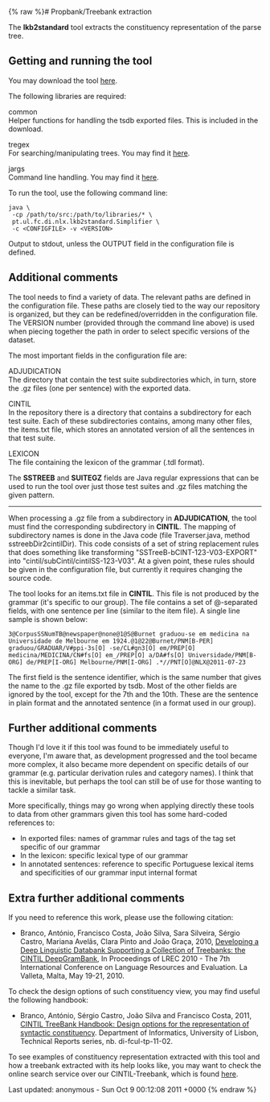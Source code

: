 {% raw %}# Propbank/Treebank extraction

The **lkb2standard** tool extracts the constituency representation of
the parse tree.

## Getting and running the tool

You may download the tool
[here](http://nlx-server.di.fc.ul.pt/~jsilva/lkb2standard_release.tar.gz).

The following libraries are required:

common\
Helper functions for handling the tsdb exported files. This is included
in the download.

tregex\
For searching/manipulating trees. You may find it
[here](http://nlp.stanford.edu/software/tregex.shtml).

jargs\
Command line handling. You may find it
[here](http://jargs.sourceforge.net).

To run the tool, use the following command line:

    java \
     -cp /path/to/src:/path/to/libraries/* \
     pt.ul.fc.di.nlx.lkb2standard.Simplifier \
     -c <CONFIGFILE> -v <VERSION>

Output to stdout, unless the OUTPUT field in the configuration file is
defined.

## Additional comments

The tool needs to find a variety of data. The relevant paths are defined
in the configuration file. These paths are closely tied to the way our
repository is organized, but they can be redefined/overridden in the
configuration file. The VERSION number (provided through the command
line above) is used when piecing together the path in order to select
specific versions of the dataset.

The most important fields in the configuration file are:

ADJUDICATION\
The directory that contain the test suite subdirectories which, in turn,
store the .gz files (one per sentence) with the exported data.

CINTIL\
In the repository there is a directory that contains a subdirectory for
each test suite. Each of these subdirectories contains, among many other
files, the items.txt file, which stores an annotated version of all the
sentences in that test suite.

LEXICON\
The file containing the lexicon of the grammar (.tdl format).

The **SSTREEB** and **SUITEGZ** fields are Java regular expressions that
can be used to run the tool over just those test suites and .gz files
matching the given pattern.

* * *

When processing a .gz file from a subdirectory in **ADJUDICATION**, the
tool must find the corresponding subdirectory in **CINTIL**. The mapping
of subdirectory names is done in the Java code (file Traverser.java,
method sstreebDir2cintilDir). This code consists of a set of string
replacement rules that does something like transforming
"SSTreeB-bCINT-123-V03-EXPORT" into "cintil/subCintil/cintilSS-123-V03".
At a given point, these rules should be given in the configuration file,
but currently it requires changing the source code.

The tool looks for an items.txt file in **CINTIL**. This file is not
produced by the grammar (it's specific to our group). The file contains
a set of @-separated fields, with one sentence per line (similar to the
item file). A single line sample is shown below:

    3@CorpusSSNumTB@newspaper@none@1@S@Burnet graduou-se em medicina na Universidade de Melbourne em 1924.@1@22@Burnet/PNM[B-PER] graduou/GRADUAR/V#ppi-3s[O] -se/CL#gn3[O] em/PREP[O] medicina/MEDICINA/CN#fs[O] em_/PREP[O] a/DA#fs[O] Universidade/PNM[B-ORG] de/PREP[I-ORG] Melbourne/PNM[I-ORG] .*//PNT[O]@NLX@2011-07-23

The first field is the sentence identifier, which is the same number
that gives the name to the .gz file exported by tsdb. Most of the other
fields are ignored by the tool, except for the 7th and the 10th. These
are the sentence in plain format and the annotated sentence (in a format
used in our group).

## Further additional comments

Though I'd love it if this tool was found to be immediately useful to
everyone, I'm aware that, as development progressed and the tool became
more complex, it also became more dependent on specific details of our
grammar (e.g. particular derivation rules and category names). I think
that this is inevitable, but perhaps the tool can still be of use for
those wanting to tackle a similar task.

More specifically, things may go wrong when applying directly these
tools to data from other grammars given this tool has some hard-coded
references to:

- In exported files: names of grammar rules and tags of the tag set
specific of our grammar
- In the lexicon: specific lexical type of our grammar
- In annotated sentences: reference to specific Portuguese lexical
items and specificities of our grammar input internal format

## Extra further additional comments

If you need to reference this work, please use the following citation:

- Branco, António, Francisco Costa, João Silva, Sara Silveira, Sérgio
Castro, Mariana Avelãs, Clara Pinto and João Graça, 2010,
[Developing a Deep Linguistic Databank Supporting a Collection of
Treebanks: the CINTIL
DeepGramBank](http://www.di.fc.ul.pt/~ahb/Brancoetal2010.pdf), In
Proceedings of LREC 2010 - The 7th International Conference on
Language Resources and Evaluation. La Valleta, Malta, May
19-21, 2010.

To check the design options of such constituency view, you may find
useful the following handbook:

- Branco, António, Sérgio Castro, João Silva and Francisco Costa,
2011, [CINTIL TreeBank Handbook: Design options for the
representation of syntactic
constituency](http://hdl.handle.net/10455/6746). Department of
Informatics, University of Lisbon, Technical Reports series, nb.
di-fcul-tp-11-02.

To see examples of constituency representation extracted with this tool
and how a treebank extracted with its help looks like, you may want to
check the online search service over our CINTIL-Treebank, which is found
[here](http://lxcenter.di.fc.ul.pt/services/en/LXServicesSearcher.html).

Last updated: anonymous - Sun Oct 9 00:12:08 2011 +0000
{% endraw %}
